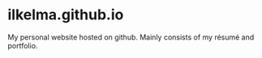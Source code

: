 ilkelma.github.io
=================

My personal website hosted on github. Mainly consists of my résumé and portfolio.
